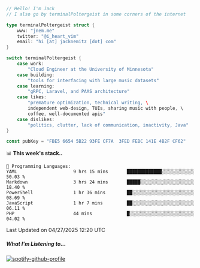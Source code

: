 ```go
// Hello! I'm Jack
// I also go by terminalPoltergeist in some corners of the internet

type terminalPoltergeist struct {
    www: "jnem.me"
    twitter: "@i_heart_vim"
    email: "hi [at] jacknemitz [dot] com"
}

switch terminalPoltergeist {
    case work:
        "Cloud Engineer at the University of Minnesota"
    case building:
        "tools for interfacing with large music datasets"
    case learning:
        "gRPC, Laravel, and PAAS architecture"
    case likes:
        "premature optimization, technical writing, \
        independent web-design, TUIs, sharing music with people, \
        coffee, well-documented apis"
    case dislikes:
        "politics, clutter, lack of communication, inactivity, Java"
}

const pubKey = "FBE5 6654 5B22 93FE CF7A  3FED FEBC 141E 4B2F CF62"
```

<!--START_SECTION:waka-->
📊 **This week's stack..** 

```text
💬 Programming Languages: 
YAML                     9 hrs 15 mins       █████████████░░░░░░░░░░░░   50.03 % 
Markdown                 3 hrs 24 mins       █████░░░░░░░░░░░░░░░░░░░░   18.40 % 
PowerShell               1 hr 36 mins        ██░░░░░░░░░░░░░░░░░░░░░░░   08.69 % 
JavaScript               1 hr 7 mins         ██░░░░░░░░░░░░░░░░░░░░░░░   06.11 % 
PHP                      44 mins             █░░░░░░░░░░░░░░░░░░░░░░░░   04.02 % 
```


 Last Updated on 04/27/2025 12:20 UTC
<!--END_SECTION:waka-->

##### What I'm Listening to...

[![spotify-github-profile](https://jnem.me/listening-item?maxAge=2592000)](https://jnem.me/listening)
